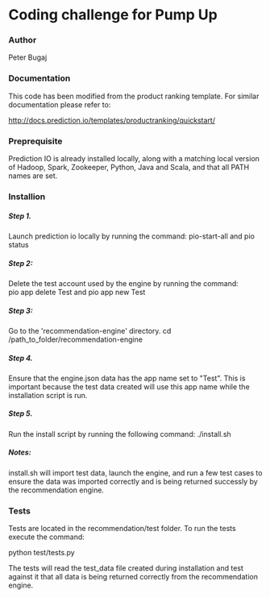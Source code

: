 # Coding challenge for Pump Up

### Author
Peter Bugaj

### Documentation

This code has been modified from the product ranking template.
For similar documentation please refer to:

http://docs.prediction.io/templates/productranking/quickstart/


### Preprequisite

Prediction IO is already installed locally, along with a
matching local version of Hadoop, Spark, Zookeeper, Python,
Java and Scala, and that all PATH names are set.

### Installion

##### Step 1.
Launch prediction io locally by running the command:
  pio-start-all and pio status

##### Step 2:
Delete the test account used by the engine by running the command:  
  pio app delete Test and pio app new Test

##### Step 3:
Go  to the 'recommendation-engine' directory.
  cd /path_to_folder/recommendation-engine

##### Step 4.
Ensure that the engine.json data has the app name set to "Test".
This is important because the test data created will use this
app name while the installation script is run.

##### Step 5.
Run the install script by running the following command:
  ./install.sh

##### Notes:

install.sh will import test data, launch the engine, and run a few test
cases to ensure the data was imported correctly and is being returned
successly by the recommendation engine.

### Tests
Tests are located in the recommendation/test folder.
To run the tests execute the command:

  python test/tests.py
  
The tests will read the test_data file created during installation
and test against it that all data is being returned correctly from
the recommendation engine.
